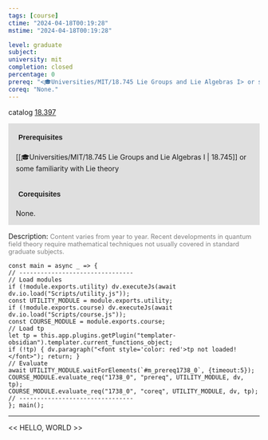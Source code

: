 ```yaml
---
tags: [course]
ctime: "2024-04-18T00:19:28"
mstime: "2024-04-18T00:19:28"

level: graduate
subject: 
university: mit
completion: closed
percentage: 0
prereq: "<🎓Universities/MIT/18.745 Lie Groups and Lie Algebras I> or some familiarity with Lie theory"
coreq: "None."
---
```


catalog [18.397](http://student.mit.edu/catalog/m18a.html#18.397)

<span style="display: block; padding: 15px; background-color: rgb(100, 100, 100, 0.2);"><font id="m_prereq1738_0" style="display: block; font-family: Arial, sans-serif; font-weight: bold; padding: 5px">Prerequisites</font><br><span id="prereq1738_0">[[🎓Universities/MIT/18.745 Lie Groups and Lie Algebras I | 18.745]] or some familiarity with Lie theory</span></span>
<span style="display: block; padding: 15px; background-color: rgb(100, 100, 100, 0.2);"><font id="m_coreq1738_0" style="display: block; font-family: Arial, sans-serif; font-weight: bold; padding: 5px">Corequisites</font><br><span id="coreq1738_0">None.</span></span>

<font style="">Description:</font>
<font style="color: grey; font-size: 0.8rem;">Content varies from year to year. Recent developments in quantum field theory require mathematical techniques not usually covered in standard graduate subjects.</font>

```dataviewjs
const main = async _ => {
// --------------------------------
// Load modules
if (!module.exports.utility) dv.executeJs(await dv.io.load("Scripts/utility.js"));
const UTILITY_MODULE = module.exports.utility;
if (!module.exports.course) dv.executeJs(await dv.io.load("Scripts/course.js"));
const COURSE_MODULE = module.exports.course;
// Load tp
let tp = this.app.plugins.getPlugin("templater-obsidian").templater.current_functions_object;
if (!tp) { dv.paragraph("<font style='color: red'>tp not loaded!</font>"); return; }
// Evaluate
await UTILITY_MODULE.waitForElements(`#m_prereq1738_0`, {timeout:5});
COURSE_MODULE.evaluate_req("1738_0", "prereq", UTILITY_MODULE, dv, tp);
COURSE_MODULE.evaluate_req("1738_0", "coreq", UTILITY_MODULE, dv, tp);
// --------------------------------
}; main();
```

---

<< HELLO, WORLD >>
